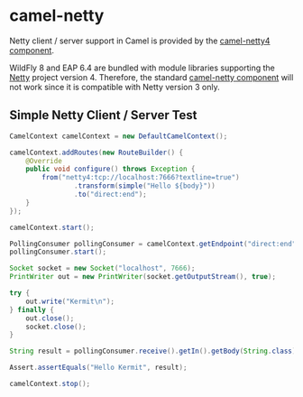 # camel-netty

Netty client / server support in Camel is provided by the [camel-netty4 component](http://camel.apache.org/netty4.html).

WildFly 8 and EAP 6.4 are bundled with module libraries supporting the [Netty](http://netty.io/) project version 4. Therefore, the standard [camel-netty component](http://camel.apache.org/netty.html) will not work since it is compatible with Netty version 3 only.

## Simple Netty Client / Server Test
```java
CamelContext camelContext = new DefaultCamelContext();

camelContext.addRoutes(new RouteBuilder() {
    @Override
    public void configure() throws Exception {
        from("netty4:tcp://localhost:7666?textline=true")
                .transform(simple("Hello ${body}"))
                .to("direct:end");
    }
});

camelContext.start();

PollingConsumer pollingConsumer = camelContext.getEndpoint("direct:end").createPollingConsumer();
pollingConsumer.start();

Socket socket = new Socket("localhost", 7666);
PrintWriter out = new PrintWriter(socket.getOutputStream(), true);

try {
    out.write("Kermit\n");
} finally {
    out.close();
    socket.close();
}

String result = pollingConsumer.receive().getIn().getBody(String.class);

Assert.assertEquals("Hello Kermit", result);

camelContext.stop();
```

